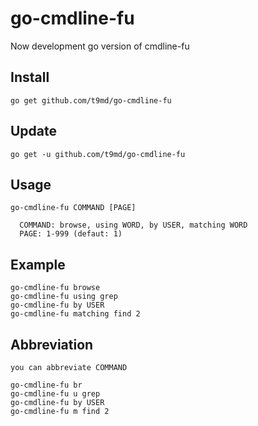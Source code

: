 # go-cmdline-fu
Now development
go version of cmdline-fu

## Install
    go get github.com/t9md/go-cmdline-fu

## Update
    go get -u github.com/t9md/go-cmdline-fu

## Usage

    go-cmdline-fu COMMAND [PAGE]
    
      COMMAND: browse, using WORD, by USER, matching WORD
      PAGE: 1-999 (defaut: 1)

## Example

    go-cmdline-fu browse
    go-cmdline-fu using grep
    go-cmdline-fu by USER
    go-cmdline-fu matching find 2

## Abbreviation
    you can abbreviate COMMAND

    go-cmdline-fu br
    go-cmdline-fu u grep
    go-cmdline-fu by USER
    go-cmdline-fu m find 2
